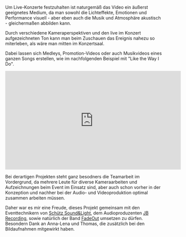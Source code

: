 ---
---
Um Live-Konzerte festzuhalten ist naturgemäß das Video ein äußerst geeignetes Medium, da man sowohl die Lichteffekte, Emotionen und Performance visuell - aber eben auch die Musik und Atmosphäre akustisch - gleichermaßen abbilden kann.

Durch verschiedene Kameraperspektiven und den live im Konzert aufgezeichneten Ton kann man beim Zuschauen das Ereignis nahezu so miterleben, als wäre man mitten im Konzertsaal.

Dabei lassen sich Medleys, Promotion-Videos oder auch Musikvideos eines ganzen Songs erstellen, wie im nachfolgenden Beispiel mit "Like the Way I Do".

<div class="container-vid"><iframe width="560" height="315" src="https://www.youtube.com/embed/b9YQCcJvhS4" frameborder="0" allowfullscreen></iframe></div>

Bei derartigen Projekten steht ganz besodners die Teamarbeit im Vordergrund, da mehrere Leute für diverse Kameraarbeiten und Aufzeichnungen beim Event im Einsatz sind, aber auch schon vorher in der Konzeption und nachher bei der Audio- und Videoproduktion optimal zusammen arbeiten müssen.

Daher war es mir eine Freude, dieses Projekt gemeinsam mit den Eventtechnikern von [Schütz Sound&Light](http://www.schuetz-sound-and-light.de/), dem Audioproduzenten [JB Recording](http://www.facebook.com/jbrecording), sowie natürlich der Band [FadeOut](http://www.fadeout-rock.de/) umsetzen zu dürfen. Besondern Dank an Anna-Lena und Thomas, die zusätzlich bei den Bildaufnahmen mitgewirkt haben.

